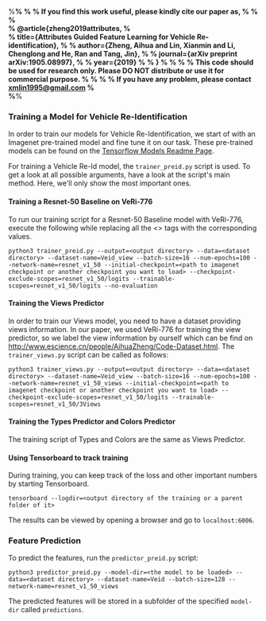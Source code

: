 %******************************************************************************************************************%                                  %
% If you find this work useful, please kindly cite our paper as,                                                   %
%																												   %	   
%	@article{zheng2019attributes,																				   %				
%	  title={Attributes Guided Feature Learning for Vehicle Re-identification},                                    %
%	  author={Zheng, Aihua and Lin, Xianmin and Li, Chenglong and He, Ran and Tang, Jin},                          %
%	  journal={arXiv preprint arXiv:1905.08997},                                                                   %
%	  year={2019}                                                                                                  %
%	}                                                                                                              %
%                                                                                                                  %
% This code should be used for research only. Please DO NOT distribute or use it for commercial purpose.          %
%                                      																	           %
% If you have any problem, please contact xmlin1995@gmail.com   												   %						
%******************************************************************************************************************%




### Training a Model for Vehicle Re-Identification
In order to train our models for Vehicle Re-Identification, we start of with an Imagenet pre-trained model and fine tune it on our task. These pre-trained models can be found on the [Tensorflow Models Readme Page](https://github.com/tensorflow/models/tree/master/research/slim#pre-trained-models).

For training a Vehicle Re-Id model, the `trainer_preid.py` script is used. To get a look at all possible arguments, have a look at the script's main method. Here, we'll only show the most important ones.


#### Training a Resnet-50 Baseline on VeRi-776
To run our training script for a Resnet-50 Baseline model with VeRi-776, execute the following while replacing all the <> tags with the corresponding values. 

`python3 trainer_preid.py --output=<output directory> --data=<dataset directory> --dataset-name=Veid_view --batch-size=16 --num-epochs=100 --network-name=resnet_v1_50 --initial-checkpoint=<path to imagenet checkpoint or another checkpoint you want to load> --checkpoint-exclude-scopes=resnet_v1_50/logits --trainable-scopes=resnet_v1_50/logits --no-evaluation`

#### Training the Views Predictor
In order to train our Views model, you need to have a dataset providing views information. In our paper, we used VeRi-776 for training the view predictor, so we label the view information by ourself which can be find on http://www.escience.cn/people/AihuaZheng/Code-Dataset.html. The `trainer_views.py` script can be called as follows:

```
python3 trainer_views.py --output=<output directory> --data=<dataset directory> --dataset-name=Veid_view --batch-size=16 --num-epochs=100 --network-name=resnet_v1_50_views --initial-checkpoint=<path to imagenet checkpoint or another checkpoint you want to load> --checkpoint-exclude-scopes=resnet_v1_50/logits --trainable-scopes=resnet_v1_50/3Views
```

#### Training the Types Predictor and Colors Predictor
The training script of Types and Colors are the same as Views Predictor.


#### Using Tensorboard to track training
During training, you can keep track of the loss and other important numbers by starting Tensorboard.

```tensorboard --logdir=<output directory of the training or a parent folder of it>```

The results can be viewed by opening a browser and go to `localhost:6006`.


### Feature Prediction
To predict the features, run the `predictor_preid.py` script:

```python3 predictor_preid.py --model-dir=<the model to be loaded> --data=<dataset directory> --dataset-name=Veid --batch-size=128 --network-name=resnet_v1_50_views```

The predicted features will be stored in a subfolder of the specified `model-dir` called `predictions`.
